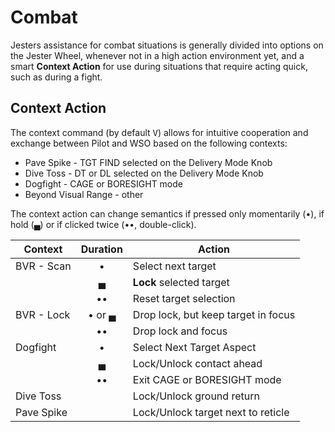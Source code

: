 ﻿# Combat

Jesters assistance for combat situations is generally divided into options on
the Jester Wheel, whenever not in a high action environment yet, and a smart
**Context Action** for use during situations that require acting quick, such as
during a fight.

## Context Action

The context command (by default <kbd>V</kbd>) allows for intuitive cooperation
and exchange between Pilot and WSO based on the following contexts:

- Pave Spike - TGT FIND selected on the Delivery Mode Knob
- Dive Toss - DT or DL selected on the Delivery Mode Knob
- Dogfight - CAGE or BORESIGHT mode
- Beyond Visual Range - other

The context action can change semantics if pressed only momentarily (•), if hold
(▄) or if clicked twice (••, double-click).

| Context    | Duration | Action                              |
| ---------- | :------: | ----------------------------------- |
| BVR - Scan |    •     | Select next target                  |
|            |    ▄     | **Lock** selected target            |
|            |    ••    | Reset target selection              |
| BVR - Lock |  • or ▄  | Drop lock, but keep target in focus |
|            |    ••    | Drop lock and focus                 |
| Dogfight   |    •     | Select Next Target Aspect           |
|            |    ▄     | Lock/Unlock contact ahead           |
|            |    ••    | Exit CAGE or BORESIGHT mode         |
| Dive Toss  |          | Lock/Unlock ground return           |
| Pave Spike |          | Lock/Unlock target next to reticle  |
